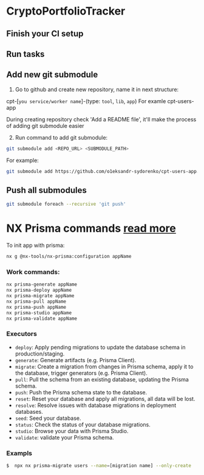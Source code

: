 # CryptoPortfolioTracker

## Finish your CI setup

## Run tasks

## Add new git submodule

1. Go to github and create new repository, name it in next structure:

cpt-[`you service/worker name`]-(type: `tool`, `lib`, `app`)
For examle
cpt-users-app

During creating repository check 'Add a README file', it'll make the process of adding git submodule easier

2. Run command to add git submodule:

```sh
git submodule add <REPO_URL> <SUBMODULE_PATH>
```

For example:

```bash
git submodule add https://github.com/o1eksandr-sydorenko/cpt-users-app.git apps/users
```

## Push all submodules

```bash
git submodule foreach --recursive 'git push'
```

# NX Prisma commands [read more](https://github.com/gperdomor/nx-tools/blob/main/plugins/nx-prisma/README.md)

To init app with prisma:

```bash
nx g @nx-tools/nx-prisma:configuration appName
```

### Work commands:

```bash
nx prisma-generate appName
nx prisma-deploy appName
nx prisma-migrate appName
nx prisma-pull appName
nx prisma-push appName
nx prisma-studio appName
nx prisma-validate appName
```

### Executors

- `deploy`: Apply pending migrations to update the database schema in production/staging.
- `generate`: Generate artifacts (e.g. Prisma Client).
- `migrate`: Create a migration from changes in Prisma schema, apply it to the database, trigger generators (e.g. Prisma Client).
- `pull`: Pull the schema from an existing database, updating the Prisma schema.
- `push`: Push the Prisma schema state to the database.
- `reset`: Reset your database and apply all migrations, all data will be lost.
- `resolve`: Resolve issues with database migrations in deployment databases.
- `seed`: Seed your database.
- `status`: Check the status of your database migrations.
- `studio`: Browse your data with Prisma Studio.
- `validate`: validate your Prisma schema.

### Exampls

```bash
$  npx nx prisma-migrate users --name=[migration name] --only-create
```
